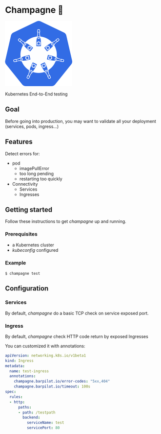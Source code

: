 # Champagne 🍾

![logo](logo_small.png)

Kubernetes End-to-End testing

## Goal

Before going into production, you may want to validate all your deployment (services, pods, ingress…)

## Features

Detect errors for:

- pod
  - imagePullError
  - too long pending
  - restarting too quickly
- Connectivity
  - Services
  - Ingresses

## Getting started

Follow these instructions to get _champagne_ up and running.

### Prerequisites

- a Kubernetes cluster
- _kubeconfig_ configured

### Example

```
$ champagne test
```

## Configuration

### Services

By default, _champagne_ do a basic TCP check on service exposed port.

### Ingress

By default, _champagne_ check HTTP code return by exposed Ingresses

You can customized it with annotations:

```yaml
apiVersion: networking.k8s.io/v1beta1
kind: Ingress
metadata:
  name: test-ingress
  annotations:
    champagne.barpilot.io/error-codes: "5xx,404"
    champagne.barpilot.io/timeout: 100s
spec:
  rules:
  - http:
      paths:
      - path: /testpath
        backend:
          serviceName: test
          servicePort: 80
```
